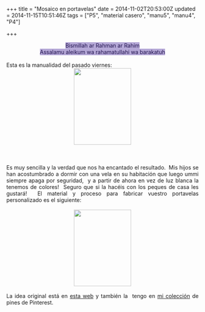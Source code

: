 +++
title = "Mosaico en portavelas"
date = 2014-11-02T20:53:00Z
updated = 2014-11-15T10:51:46Z
tags = ["P5", "material casero", "manu5", "manu4", "P4"]

+++

<div dir="ltr" style="text-align: left;" trbidi="on"><div style="text-align: center;"><span style="background-color: #0b5394;"><span style="background-color: #b4a7d6;"><span style="color: #20124d;">Bismillah ar Rahman ar Rahim</span></span></span></div><div style="text-align: center;"><span style="background-color: #0b5394;"><span style="background-color: #b4a7d6;"><span style="color: #20124d;">Assalamu aleikum wa rahamatulla</span></span></span><span style="background-color: #b4a7d6;"><span style="color: #20124d;">hi wa barakatuh</span></span></div><br />Esta es la manualidad del pasado viernes: <br /><div class="separator" style="clear: both; text-align: center;"><a href="http://lh5.ggpht.com/-HiOshmmpAlE/VFY1rGP2gJI/AAAAAAAAHI4/bpmID_zQJlY/s1600/2014-10-31-22-31-28_deco.jpg" imageanchor="1" style="margin-left: 1em; margin-right: 1em;"> <img border="0" src="http://lh5.ggpht.com/-HiOshmmpAlE/VFY1rGP2gJI/AAAAAAAAHI4/bpmID_zQJlY/s640/2014-10-31-22-31-28_deco.jpg" height="200" width="150" /></a> </div><br /><a name='more'></a><br /><br /><div style="text-align: justify;">Es muy sencilla y la verdad que nos ha encantado el resultado.&nbsp; Mis hijos se han acostumbrado a dormir con una vela en su habitación que luego ummi siempre apaga por seguridad,&nbsp; y a partir de ahora en vez de luz blanca la tenemos de colores!&nbsp; Seguro que si la hacéis con los peques de casa les gustará!&nbsp; El material y proceso para fabricar vuestro portavelas personalizado es el siguiente: </div><br /><div class="separator" style="clear: both; text-align: center;"><a href="http://lh5.ggpht.com/-txEav3NRi8M/VFY0472bM0I/AAAAAAAAHIw/G__jU0dUbDc/s1600/2014-11-02-14-26-07_deco.jpg" imageanchor="1" style="margin-left: 1em; margin-right: 1em;"> <img border="0" src="http://lh5.ggpht.com/-txEav3NRi8M/VFY0472bM0I/AAAAAAAAHIw/G__jU0dUbDc/s640/2014-11-02-14-26-07_deco.jpg" height="200" width="150" /></a> </div><br /><div style="text-align: justify;">La idea original está en <a href="https://www.blogger.com/">esta web</a> y también la &nbsp;tengo en <a href="https://www.blogger.com/Decoupage%20Ramadan%20and%20Eid%20Lanterns%20-%20http://pinterest.com/pin/355573333052970375/" target="_blank">mi colección</a> de pines de Pinterest.&nbsp;</div></div>
